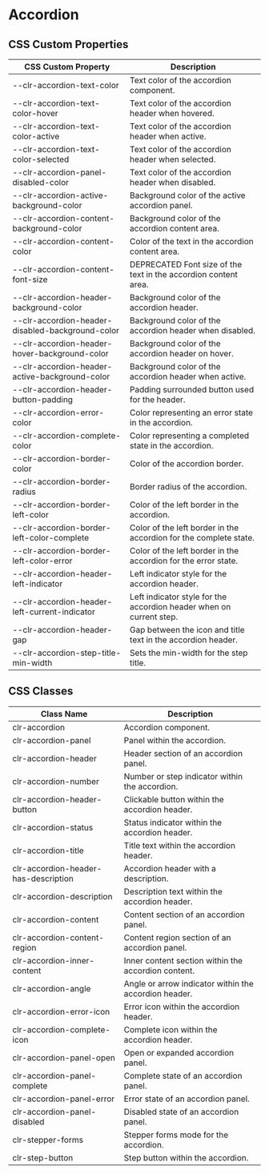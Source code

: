 # Accordion

## CSS Custom Properties

| CSS Custom Property                              | Description                                                         |
| ------------------------------------------------ | ------------------------------------------------------------------- |
| --clr-accordion-text-color                       | Text color of the accordion component.                              |
| --clr-accordion-text-color-hover                 | Text color of the accordion header when hovered.                    |
| --clr-accordion-text-color-active                | Text color of the accordion header when active.                     |
| --clr-accordion-text-color-selected              | Text color of the accordion header when selected.                   |
| --clr-accordion-panel-disabled-color             | Text color of the accordion header when disabled.                   |
| --clr-accordion-active-background-color          | Background color of the active accordion panel.                     |
| --clr-accordion-content-background-color         | Background color of the accordion content area.                     |
| --clr-accordion-content-color                    | Color of the text in the accordion content area.                    |
| --clr-accordion-content-font-size                | DEPRECATED Font size of the text in the accordion content area.     |
| --clr-accordion-header-background-color          | Background color of the accordion header.                           |
| --clr-accordion-header-disabled-background-color | Background color of the accordion header when disabled.             |
| --clr-accordion-header-hover-background-color    | Background color of the accordion header on hover.                  |
| --clr-accordion-header-active-background-color   | Background color of the accordion header when active.               |
| --clr-accordion-header-button-padding            | Padding surrounded button used for the header.                      |
| --clr-accordion-error-color                      | Color representing an error state in the accordion.                 |
| --clr-accordion-complete-color                   | Color representing a completed state in the accordion.              |
| --clr-accordion-border-color                     | Color of the accordion border.                                      |
| --clr-accordion-border-radius                    | Border radius of the accordion.                                     |
| --clr-accordion-border-left-color                | Color of the left border in the accordion.                          |
| --clr-accordion-border-left-color-complete       | Color of the left border in the accordion for the complete state.   |
| --clr-accordion-border-left-color-error          | Color of the left border in the accordion for the error state.      |
| --clr-accordion-header-left-indicator            | Left indicator style for the accordion header.                      |
| --clr-accordion-header-left-current-indicator    | Left indicator style for the accordion header when on current step. |
| --clr-accordion-header-gap                       | Gap between the icon and title text in the accordion header.        |
| --clr-accordion-step-title-min-width             | Sets the min-width for the step title.                              |

## CSS Classes

| Class Name                           | Description                                           |
| ------------------------------------ | ----------------------------------------------------- |
| clr-accordion                        | Accordion component.                                  |
| clr-accordion-panel                  | Panel within the accordion.                           |
| clr-accordion-header                 | Header section of an accordion panel.                 |
| clr-accordion-number                 | Number or step indicator within the accordion.        |
| clr-accordion-header-button          | Clickable button within the accordion header.         |
| clr-accordion-status                 | Status indicator within the accordion header.         |
| clr-accordion-title                  | Title text within the accordion header.               |
| clr-accordion-header-has-description | Accordion header with a description.                  |
| clr-accordion-description            | Description text within the accordion header.         |
| clr-accordion-content                | Content section of an accordion panel.                |
| clr-accordion-content-region         | Content region section of an accordion panel.         |
| clr-accordion-inner-content          | Inner content section within the accordion content.   |
| clr-accordion-angle                  | Angle or arrow indicator within the accordion header. |
| clr-accordion-error-icon             | Error icon within the accordion header.               |
| clr-accordion-complete-icon          | Complete icon within the accordion header.            |
| clr-accordion-panel-open             | Open or expanded accordion panel.                     |
| clr-accordion-panel-complete         | Complete state of an accordion panel.                 |
| clr-accordion-panel-error            | Error state of an accordion panel.                    |
| clr-accordion-panel-disabled         | Disabled state of an accordion panel.                 |
| clr-stepper-forms                    | Stepper forms mode for the accordion.                 |
| clr-step-button                      | Step button within the accordion.                     |
